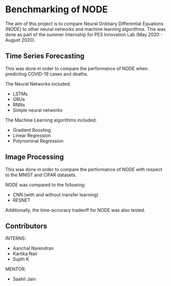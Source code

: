 # Benchmarking of NODE
The aim of this project is to compare Neural Ordinary Differential Equations (NODE) to other neural networks and machine learning algorithms. This was done as part of the summer internship for PES Innovation Lab (May 2020 - August 2020).

## Time Series Forecasting
This was done in order to compare the performance of NODE when predicting COVID-19 cases and deaths.

The Neural Networks included:
- LSTMs
- GRUs
- RNNs
- Simple neural networks

The Machine Learning algorithms included:
- Gradient Boosting
- Linear Regression 
- Polynominal Regression

## Image Processing
This was done in order to compare the performance of NODE with respect to the MNIST and CIFAR datasets.

NODE was compared to the following:
- CNN (with and without transfer learning)
- RESNET

Additionally, the time-accuracy tradeoff for NODE was also tested.

## Contributors
INTERNS:
- Aanchal Narendran
- Kartika Nair
- Sujith K

MENTOR:
- Saahil Jain
